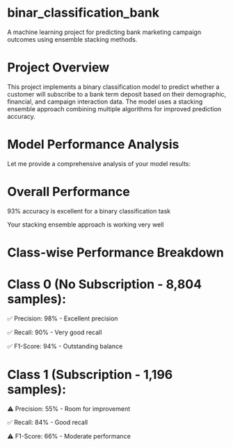 # binar_classification_bank
A machine learning project for predicting bank marketing campaign outcomes using ensemble stacking methods.




# Project Overview


This project implements a binary classification model to predict whether a customer will subscribe to a bank term deposit based on their demographic, financial, and campaign interaction data. The model uses a stacking ensemble approach combining multiple algorithms for improved prediction accuracy.


# Model Performance Analysis


Let me provide a comprehensive analysis of your model results:


# Overall Performance


93% accuracy is excellent for a binary classification task


Your stacking ensemble approach is working very well


# Class-wise Performance Breakdown


# Class 0 (No Subscription - 8,804 samples):


✅ Precision: 98% - Excellent precision


✅ Recall: 90% - Very good recall


✅ F1-Score: 94% - Outstanding balance



# Class 1 (Subscription - 1,196 samples):



⚠️ Precision: 55% - Room for improvement


✅ Recall: 84% - Good recall


⚠️ F1-Score: 66% - Moderate performance

